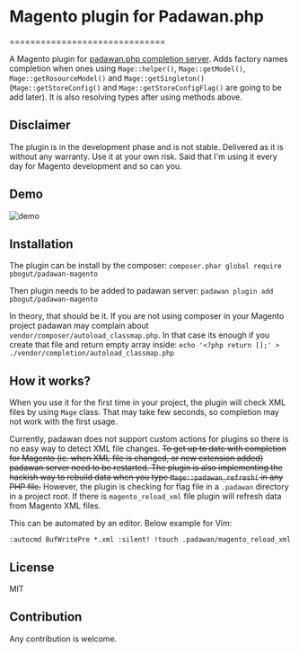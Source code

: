# Magento plugin for Padawan.php
==============================

A Magento plugin for [padawan.php completion server](https://github.com/mkusher/padawan.php).
Adds factory names completion when ones using `Mage::helper()`,
`Mage::getModel()`, `Mage::getRosourceModel()` and `Mage::getSingleton()`
(`Mage::getStoreConfig()` and `Mage::getStoreConfigFlag()` are going to be add later).
It is also resolving types after using methods above.

## Disclaimer

The plugin is in the development phase and is not stable. Delivered as it is
without any warranty. Use it at your own risk. Said that I'm using it every
day for Magento development and so can you.

## Demo
![demo](https://raw.githubusercontent.com/pbogut/padawan.php-magento/master/demo.gif)

## Installation

The plugin can be install by the composer:
`composer.phar global require pbogut/padawan-magento`

Then plugin needs to be added to padawan server:
`padawan plugin add pbogut/padawan-magento`

In theory, that should be it. If you are not using composer in your Magento
project padawan may complain about `vendor/composer/autoload_classmap.php`.
In that case its enough if you create that file and return empty array inside:
`echo '<?php return [];' > ./vendor/completion/autoload_classmap.php`

## How it works?

When you use it for the first time in your project, the plugin will check XML files
by using `Mage` class. That may take few seconds, so completion may not work
with the first usage.

Currently, padawan does not support custom actions for plugins so there is no
easy way to detect XML file changes. ~~To get up to date with completion for
Magento (ie. when XML file is changed, or new extension added) padawan
server need to be restarted. The plugin is also implementing the hackish way to
rebuild data when you type `Mage::padawan_refresh(` in any PHP file.~~
However, the plugin is checking for flag file in a `.padawan` directory in
a project root. If there is `magento_reload_xml` file plugin will refresh data
from Magento XML files.

This can be automated by an editor. Below example for Vim:
```vim
:autocmd BufWritePre *.xml :silent! !touch .padawan/magento_reload_xml
```
## License
MIT

## Contribution
Any contribution is welcome.
